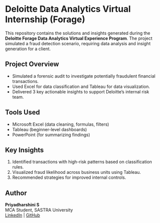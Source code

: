 # Deloitte Data Analytics Virtual Internship (Forage)

This repository contains the solutions and insights generated during the **Deloitte Forage Data Analytics Virtual Experience Program**. The project simulated a fraud detection scenario, requiring data analysis and insight generation for a client.

## Project Overview

- Simulated a forensic audit to investigate potentially fraudulent financial transactions.
- Used Excel for data classification and Tableau for data visualization.
- Delivered 3 key actionable insights to support Deloitte’s internal risk team.

##  Tools Used

- Microsoft Excel (data cleaning, formulas, filters)
- Tableau (beginner-level dashboards)
- PowerPoint (for summarizing findings)

## Key Insights

1. Identified transactions with high-risk patterns based on classification rules.
2. Visualized fraud likelihood across business units using Tableau.
3. Recommended strategies for improved internal controls.



## Author

**Priyadharshini S**  
MCA Student, SASTRA University  
[LinkedIn](https://linkedin.com/in/priyadharshiniselvanathan) | [GitHub](https://github.com/priyadharshiniselvanathan)


